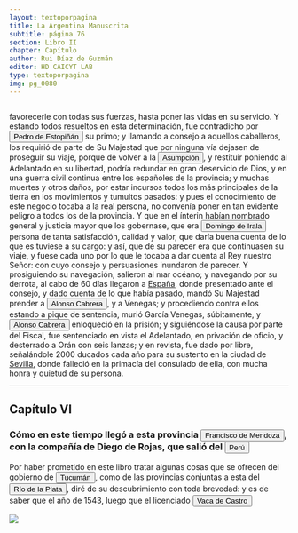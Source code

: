 ```yaml
---
layout: textoporpagina
title: La Argentina Manuscrita
subtitle: página 76
section: Libro II
chapter: Capítulo 
author: Rui Díaz de Guzmán
editor: HD CAICYT LAB
type: textoporpagina
img: pg_0080
---
```


<div class="row">
    <div class="column">
<p>favorecerle con todas sus fuerzas, hasta poner las vidas en su servicio. Y estando todos resueltos en esta determinación, fue contradicho por <button class="balloon" data-balloon-pos="up" data-balloon-length="large" data-balloon="Pedro de Estopiñán y Virués o simplemente Pedro Estopiñán y también conocido como Pedro de Estopiñán el Conquistador de Melilla (Jerez de la Frontera, ca. 1470 – Monasterio de Guadalupe, 3 de septiembre de 1505) fue un militar castellano vinculado desde su juventud al servicio de la casa ducal de Medina-Sidonia, y debe su fama a ser el comandante en jefe del ejército del duque Juan Pérez de Guzmán, que conquistó la ciudad de Melilla en el año 1497.Al ser encarcelados a finales de 1500 el virrey y gobernador general Cristóbal Colón y el adelantado Bartolomé Colón, quedarían vacantes los títulos citados, por lo cual, a principios de 1504 los Reyes Católicos lo nombraron como adelantado y gobernador general de las Indias pero al demorar su viaje para tomar el mando, falleció antes de pasar al Nuevo Mundo, y como los hermanos Colón fueron indultados por los soberanos, ambos conservarían sus títulos y cargos.">Pedro de Estopiñán</button> su primo; y llamando a consejo a aquellos caballeros, los requirió de parte de Su Majestad que por ninguna vía dejasen de proseguir su viaje, porque de volver a la <a href="https://recogito.pelagios.org/document/wzqxhk0h3vpikm/part/1/edit#d57bb1dd-9efc-40c9-bbd4-af33933568a3" target="_blank"><button class="balloon" data-balloon-pos="up" data-balloon-length="large" data-balloon="Asunción del Paraguay.">Asumpción</button></a>, y restituir poniendo al Adelantado en su libertad, podría redundar en gran deservicio de Dios, y en una guerra civil continua entre los españoles de la provincia; y muchas muertes y otros daños, por estar incursos todos los más principales de la tierra en los movimientos y tumultos pasados: y pues el conocimiento de este negocio tocaba a la real persona, no convenía poner en tan evidente peligro a todos los de la provincia. Y que en el ínterin habían nombrado general y justicia mayor que los gobernase, que era <button class="balloon" data-balloon-pos="up" data-balloon-length="large" data-balloon="Domingo Martínez de Irala (Vergara de la Hermandad de Guipúzcoa, Corona de Castilla, 1509 - Asunción del Paraguay, Virreinato del Perú, 3 de octubre de 1556) fue un conquistador, explorador y colonizador español que como lugarteniente de Juan de Ayolas quien lo nombrara interinamente hasta que regresara como teniente de gobernador de La Candelaria en 1537, luego lo sería de hecho, y posteriormente elegido por el pueblo según real cédula, como teniente de gobernador general de Asunción.Ocupó tres veces el cargo de gobernador interino del Río de la Plata y del Paraguay, en los períodos de 1539 a 1542, de 1544 hasta 1548 y por último desde 1549. El emperador Carlos V lo nombraría definitivamente como titular en el cargo gubernamental en el año 1555, que lo ostentaría hasta su fallecimiento.En 1543 fundó en el Chaco Boreal el Puerto de los Reyes, a orillas del río Paraguay y del pantano de los Jarayes, sobre las costas de la laguna La Gaiba. Avellaneda, Mercedes; Perusset, Macarena, &quot;Irala, el primer estratega del Plata&quot;, en Historia Paraguaya. Anuario de la Academia Paraguaya de la Historia, vol. XLVI, 2006, pp. 319-363.Lafuente Machain, Ricardo, El gobernador Domingo de Irala, Asunción, Academia Paraguaya de la Historia, 2005 [1939].">Domingo de Irala</button> persona de tanta satisfacción, calidad y valor, que daría buena cuenta de lo que es tuviese a su cargo: y así, que de su parecer era que continuasen su viaje, y fuese cada uno por lo que le tocaba a dar cuenta al Rey nuestro Señor: con cuyo consejo y persuasiones inundaron de parecer. Y prosiguiendo su navegación, salieron al mar océano; y navegando por su derrota, al cabo de 60 días llegaron a <a href="https://recogito.pelagios.org/document/wzqxhk0h3vpikm/part/1/edit#a9ebb06d-adbf-4314-ba78-2129896cb0fb" target="_blank">España</a>, donde presentado ante el consejo, y dado cuenta de lo que había pasado, mandó Su Majestad prender a <button class="balloon" data-balloon-pos="up" data-balloon-length="large" data-balloon="Conquistador español. Fue lugarteniente de Pedro de Mendoza en la expedición de 1536. Estaba loco y debido a su enfermedad abandonó esta expedición y en vez de dirigirse a Rio de la Plata con su nave, lo hizo hacia Santo Domingo. Fue fatal para Pedro de Mendoza ya que se vió obligado a retrasar la expedición y lo esperó inútilmente en Rio de la Plata, sin embargo ello dió origen a la fundación de lo que seria mas tarde la ciudad de Buenos Aires en 1535. Alonso Cabrera sin embargo llegó a Rio de la Plata tres años mas tarde, en 1538, a la ciudad recién fundada de Buenos Aires y sembró el desconcierto entre los conquistadores y sus habitantes. Convenció a Domingo de Irala en incendiar Buenos Aires, para así verse obligados los colonos a trasladarse a la Asunción y él estar mas cerca de Sierra de la Plata. Se incendió la ciudad en 1538 a los tres años de su fundación. Una vez trasladado a la Asunción, Alonso Cabrera instigó para quitar el mando a Alvar Nuñez Cabeza de Vaca, al que acusaba de traidor y de rebelarse contra el rey de España. De regreso en España enloqueció de forma definitiva y mató a su mujer. Murió en el olvido.">Alonso Cabrera</button>, y a Venegas; y procediendo contra ellos estando a pique de sentencia, murió García Venegas, súbitamente, y <button class="balloon" data-balloon-pos="up" data-balloon-length="large" data-balloon="Conquistador español. Fue lugarteniente de Pedro de Mendoza en la expedición de 1536. Estaba loco y debido a su enfermedad abandonó esta expedición y en vez de dirigirse a Rio de la Plata con su nave, lo hizo hacia Santo Domingo. Fue fatal para Pedro de Mendoza ya que se vió obligado a retrasar la expedición y lo esperó inútilmente en Rio de la Plata, sin embargo ello dió origen a la fundación de lo que seria mas tarde la ciudad de Buenos Aires en 1535. Alonso Cabrera sin embargo llegó a Rio de la Plata tres años mas tarde, en 1538, a la ciudad recién fundada de Buenos Aires y sembró el desconcierto entre los conquistadores y sus habitantes. Convenció a Domingo de Irala en incendiar Buenos Aires, para así verse obligados los colonos a trasladarse a la Asunción y él estar mas cerca de Sierra de la Plata. Se incendió la ciudad en 1538 a los tres años de su fundación. Una vez trasladado a la Asunción, Alonso Cabrera instigó para quitar el mando a Alvar Nuñez Cabeza de Vaca, al que acusaba de traidor y de rebelarse contra el rey de España. De regreso en España enloqueció de forma definitiva y mató a su mujer. Murió en el olvido.">Alonso Cabrera</button> enloqueció en la prisión; y siguiéndose la causa por parte del Fiscal, fue sentenciado en vista el Adelantado, en privación de oficio, y desterrado a Orán con seis lanzas; y en revista, fue dado por libre, señalándole 2000 ducados cada año para su sustento en la ciudad de <a href="https://recogito.pelagios.org/document/wzqxhk0h3vpikm/part/1/edit#2571c51b-f3ba-4729-a615-3eb6ec29b22e" target="_blank">Sevilla</a>, donde falleció en la primacía del consulado de ella, con mucha honra y quietud de su persona.</p><hr><h2>Capítulo VI</h2><h3>Cómo en este tiempo llegó a esta provincia <button class="balloon" data-balloon-pos="up" data-balloon-length="large" data-balloon="Don Francisco de Mendoza (n. 1515-1547), capitán de la caballería. Sus actuaciones incluyen haber mediado entre Domingo de Irala y Ruiz Galán en 1537 y 1539, participado en la represión del levantamiento de cacique guarambarense Aracaré y ser parte de la facción de Domingo de Irala contra la de Cabeza de Vaca en 1545. De hecho, sirvió como teniente de gobernador bajo su administración cuando Irala condujo una entrada al Chaco en 1547. En esta circunstancia, los partidarios de Cabeza de Vaca recusaron su nombramiento y tras haber instaurado a Diego de Abreu como gobernador, ejecutaron a Mendoza.">Francisco de Mendoza</button>, con la compañía de Diego de Rojas, que salió del <a href="https://recogito.pelagios.org/document/wzqxhk0h3vpikm/part/1/edit#b8a6695c-ddef-4ea8-88b5-3ba5d8c1b4a2" target="_blank"><button class="balloon" data-balloon-pos="up" data-balloon-length="large" data-balloon="Entendido como virreinato del Perú.">Perú</button></a></h3><p>Por haber prometido en este libro tratar algunas cosas que se ofrecen del gobierno de <a href="https://recogito.pelagios.org/document/wzqxhk0h3vpikm/part/1/edit#a3bfefad-3a4e-4696-abd4-c73d622966d7" target="_blank"><button class="balloon" data-balloon-pos="up" data-balloon-length="large" data-balloon="Si bien la gobernación de Tucumán se establece en 1563, los territorios que la integraban (las actuales provincias argentinas de Tucumán, Jujuy, Salta, Santiago del Estero y Catamarca) ya habían sido objeto de conquista y colonización en la primera mitad del siglo XVI a partir de avanzadas provenientes de Asunción, Chile y Perú.">Tucumán</button></a>, como de las provincias conjuntas a esta del <a href="https://recogito.pelagios.org/document/wzqxhk0h3vpikm/part/1/edit#89c9749d-d5e5-4a95-b8ca-46ef97a07326" target="_blank"><button class="balloon" data-balloon-pos="up" data-balloon-length="large" data-balloon="Refiere a la Provincia del Río de la Plata, un espacio creado a partir de las capitulaciones que firmó el primer adelantado Pedro de Mendoza con Carlos I en 1534.La misma limitaba al norte con los territorios otorgados a Diego de Almagro, ocupando una franja que se extendería entre el Mar del Sur y el Mar Océano Austral. La exploración y ocupación efectiva del terreno delimitarían el espacio de la provincia del Río de la Plata al sector atlántico y específicamente, al eje fluvial Paraná-Plata">Río de la Plata</button></a>, diré de su descubrimiento con toda brevedad: y es de saber que el año de 1543, luego que el licenciado <button class="balloon" data-balloon-pos="up" data-balloon-length="large" data-balloon="Vaca de Castro. Virrey del Perú; prende a Diego de Almagro en la batalla de Chupas. Nombra a Diego de Rojas, Gobernador de Tucumán. Fue el segundo gobernador del Perú, y reemplazó a su conquistador Pizarro. A pesar de haberse presentado a ocupar la silla del gobierno con poderes, autógrafos del Rey, tuvo que vencer la resistencia que le opuso Diego de Almagro, el mozo, que la había usurpado; y la llanura de Chupas, cerca de Huamanga, fue el campo de batalla en que se decidió esta lucha, el día 16 de setiembre de 1542. La victoria se declara a favor del licenciado, que abusó de ella, haciendo perecer en los cadalsos a Almagro y a la mayor parte de sus compañeros. Una conducta tan inhumana no le hizo desmerecer en el concepto de sus compatriotas; y un historiador juicioso no trepida en decir &quot;que las providencias de este magistrado, acompañadas de su gran capacidad, madurez y suavidad, le hicieron amable en aquellos países&quot;.Juan y Ulloa, Viajes a la América Meridional, Tom. IV, pág. LXXIII del resumen histórico.">Vaca de Castro</button></p></div>

<div class="column">
<a href="{{site.baseurl}}/assets/img/argentina_manuscrita/{{page.img}}.jpg"><img src="{{site.baseurl}}/assets/img/argentina_manuscrita/{{page.img}}.jpg"></a>
</div>
</div>